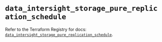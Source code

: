 # `data_intersight_storage_pure_replication_schedule`

Refer to the Terraform Registry for docs: [`data_intersight_storage_pure_replication_schedule`](https://registry.terraform.io/providers/ciscodevnet/intersight/1.0.71/docs/data-sources/storage_pure_replication_schedule).
